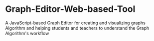 # Graph-Editor-Web-based-Tool
A JavaScript-based Graph Editor for creating and visualizing graphs Algorithm and helping students and teachers to understand the Graph Algorithm's workflow
